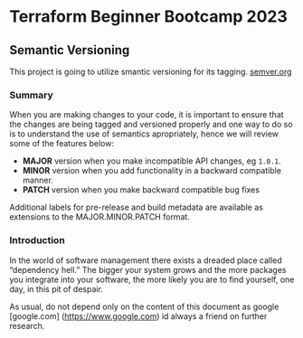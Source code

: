 
# Terraform Beginner Bootcamp 2023

## Semantic Versioning
This project is going to utilize smantic versioning for its tagging. 
[semver.org](https://semver.org)

### Summary
 When you are making changes to your code, it is important to ensure that the changes are being tagged and versioned properly and one way to do so is to understand the use of semantics apropriately, hence we will review some of the features below:


- **MAJOR** version when you make incompatible API changes, eg `1.0.1`.
- **MINOR** version when you add functionality in a backward compatible manner.
- **PATCH** version when you make backward compatible bug fixes


Additional labels for pre-release and build metadata are available as extensions to the MAJOR.MINOR.PATCH format.

### Introduction
In the world of software management there exists a dreaded place called “dependency hell.” The bigger your system grows and the more packages you integrate into your software, the more likely you are to find yourself, one day, in this pit of despair.

As usual, do not depend only on the content of this document as google [google.com] (https://www.google.com) id always a friend on further research.

